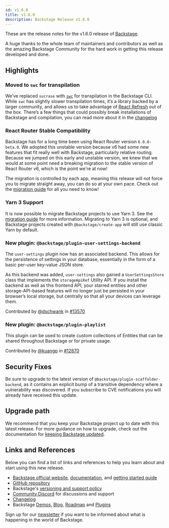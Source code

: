 ```yaml
---
id: v1.6.0
title: v1.6.0
description: Backstage Release v1.6.0
---
```


These are the release notes for the v1.6.0 release of [Backstage](https://backstage.io/).

A huge thanks to the whole team of maintainers and contributors as well as the amazing Backstage Community for the hard work in getting this release developed and done.

## Highlights

### Moved to `swc` for transpilation

We’ve replaced `sucrase` with [`swc`](https://swc.rs/) for transpilation in the Backstage CLI. While `swc` has slightly slower transpilation times, it’s a library backed by a larger community, and allows us to take advantage of [React Refresh](https://www.npmjs.com/package/react-refresh) out of the box. There’s a few things that could possibly break installations of Backstage and compilation, you can read more about it in the [changelog](https://github.com/backstage/backstage/blob/515aadf8840591860e4bbdcc7d99cef8f9d7ac3c/docs/releases/v1.6.0-changelog.md#patch-changes-1)

### React Router Stable Compatibility

Backstage has for a long time been using React Router version `6.0.0-beta.0`. We adopted this unstable version because v6 had some new features that fit really well with Backstage, particularly relative routing. Because we jumped on this early and unstable version, we knew that we would at some point need a breaking migration to the stable version of React Router v6, which is the point we're at now!

The migration is controlled by each app, meaning this release will not force you to migrate straight away, you can do so at your own pace. Check out the [migration guide](https://backstage.io/docs/tutorials/react-router-stable-migration) for all you need to know!

### Yarn 3 Support

It is now possible to migrate Backstage projects to use Yarn 3. See the [migration guide](https://backstage.io/docs/tutorials/yarn-migration) for more information. Migrating to Yarn 3 is optional, and Backstage projects created with `@backstage/create-app` will still use classic Yarn by default.

### New plugin: `@backstage/plugin-user-settings-backend`

The `user-settings` plugin now has an associated backend. This allows for the persistence of settings in your database, essentially in the form of a basic per-user key-value JSON store.

As this backend was added, `user-settings` also gained a `UserSettingsStore` class that implements the `storageApiRef` Utility API. If you install the backend as well as this frontend API, your starred entities and other storage-API-based features will no longer just be persisted in your browser’s local storage, but centrally so that all your devices can leverage them.

Contributed by [@dschwank](https://github.com/dschwank) in [#13570](https://github.com/backstage/backstage/pull/13570)

### New plugin: `@backstage/plugin-playlist`

This plugin can be used to create custom collections of Entities that can be shared throughout Backstage or for private usage.

Contributed by [@kuangp](https://github.com/kuangp) in [#12870](https://github.com/backstage/backstage/pull/12870)

## Security Fixes

Be sure to upgrade to the latest version of `@backstage/plugin-scaffolder-backend`, as it contains an explicit bump of a transitive dependency where a vulnerability was discovered. If you subscribe to CVE notifications you will already have received this update.

## Upgrade path

We recommend that you keep your Backstage project up to date with this latest release. For more guidance on how to upgrade, check out the documentation for [keeping Backstage updated](https://backstage.io/docs/getting-started/keeping-backstage-updated).

## Links and References

Below you can find a list of links and references to help you learn about and start using this new release.

- [Backstage official website](https://backstage.io/), [documentation](https://backstage.io/docs/), and [getting started guide](https://backstage.io/docs/getting-started/)
- [GitHub repository](https://github.com/backstage/backstage)
- Backstage's [versioning and support policy](https://backstage.io/docs/overview/versioning-policy)
- [Community Discord](https://discord.gg/backstage-687207715902193673) for discussions and support
- [Changelog](https://github.com/backstage/backstage/tree/master/docs/releases/v1.6.0-changelog.md)
- Backstage [Demos](https://backstage.io/demos), [Blog](https://backstage.io/blog), [Roadmap](https://backstage.io/docs/overview/roadmap) and [Plugins](https://backstage.io/plugins)

Sign up for our [newsletter](https://mailchi.mp/spotify/backstage-community) if you want to be informed about what is happening in the world of Backstage.
